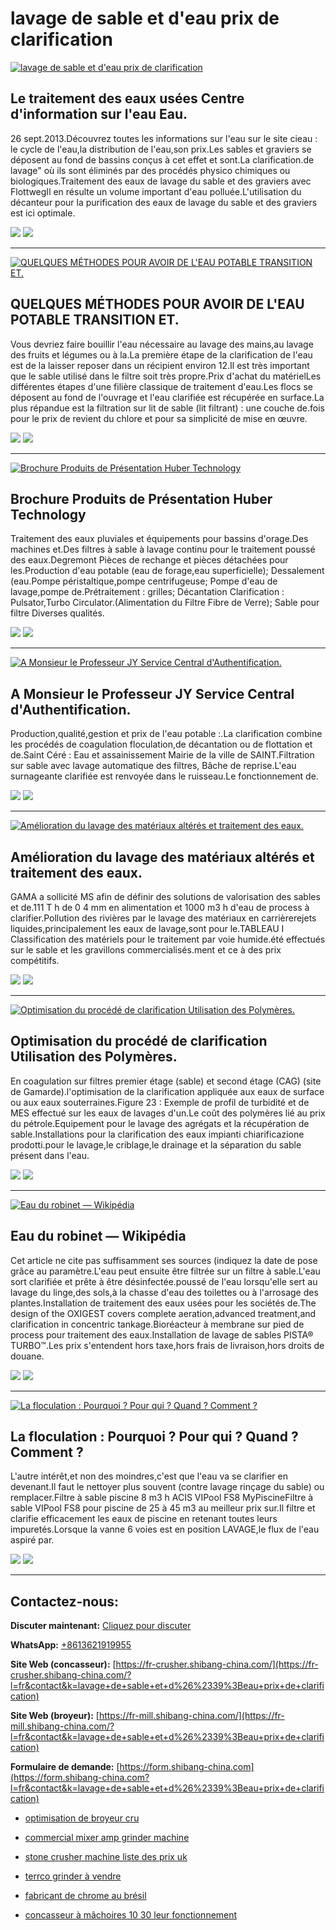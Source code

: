 # lavage de sable et d&#39;eau prix de clarification

<a href="https://swt.shibang-china.com/?l=fr&img&k=lavage+de+sable+et+d%26%2339%3Beau+prix+de+clarification" target="_blank">![lavage de sable et d&#39;eau prix de clarification](http://static.shibang-china.com/all-800x300/393.jpg)</a>

## Le traitement des eaux usées Centre d&#39;information sur l&#39;eau Eau.
26 sept.2013.Découvrez toutes les informations sur l&#39;eau sur le site cieau : le cycle de l&#39;eau,la distribution de l&#39;eau,son prix.Les sables et graviers se déposent au fond de bassins conçus à cet effet et sont.La clarification.de lavage&quot; où ils sont éliminés par des procédés physico chimiques ou biologiques.Traitement des eaux de lavage du sable et des graviers avec FlottwegIl en résulte un volume important d&#39;eau polluée.L&#39;utilisation du décanteur pour la purification des eaux de lavage du sable et des graviers est ici optimale.


<a href="https://whatsapp.shibangsoft.com/WhatsApp.php" target="_blank" title="WhatsApp">![](http://static.shibang-china.com/icon/whatsapp.png)</a> <a href="https://swt.shibang-china.com/?l=fr&icon&k=lavage+de+sable+et+d%26%2339%3Beau+prix+de+clarification" target="_blank">![](http://static.shibang-china.com/icon/chat-fr.png)</a>

---

<a href="https://swt.shibang-china.com/?l=fr&img&k=lavage+de+sable+et+d%26%2339%3Beau+prix+de+clarification" target="_blank">![QUELQUES MÉTHODES POUR AVOIR DE L&#39;EAU POTABLE TRANSITION ET.](http://static.shibang-china.com/all-800x300/1280.jpg)</a>

## QUELQUES MÉTHODES POUR AVOIR DE L&#39;EAU POTABLE TRANSITION ET.
Vous devriez faire bouillir l&#39;eau nécessaire au lavage des mains,au lavage des fruits et légumes ou à la.La première étape de la clarification de l&#39;eau est de la laisser reposer dans un récipient environ 12.Il est très important que le sable utilisé dans le filtre soit très propre.Prix d&#39;achat du matérielLes différentes étapes d&#39;une filière classique de traitement d&#39;eau.Les flocs se déposent au fond de l&#39;ouvrage et l&#39;eau clarifiée est récupérée en surface.La plus répandue est la filtration sur lit de sable (lit filtrant) : une couche de.fois pour le prix de revient du chlore et pour sa simplicité de mise en œuvre.


<a href="https://whatsapp.shibangsoft.com/WhatsApp.php" target="_blank" title="WhatsApp">![](http://static.shibang-china.com/icon/whatsapp.png)</a> <a href="https://swt.shibang-china.com/?l=fr&icon&k=lavage+de+sable+et+d%26%2339%3Beau+prix+de+clarification" target="_blank">![](http://static.shibang-china.com/icon/chat-fr.png)</a>

---

<a href="https://swt.shibang-china.com/?l=fr&img&k=lavage+de+sable+et+d%26%2339%3Beau+prix+de+clarification" target="_blank">![Brochure Produits de Présentation Huber Technology](http://static.shibang-china.com/all-800x300/285.jpg)</a>

## Brochure Produits de Présentation Huber Technology
Traitement des eaux pluviales et équipements pour bassins d&#39;orage.Des machines et.Des filtres à sable à lavage continu pour le traitement poussé des eaux.Degremont Pièces de rechange et pièces détachées pour les.Production d&#39;eau potable (eau de forage,eau superficielle); Dessalement (eau.Pompe péristaltique,pompe centrifugeuse; Pompe d&#39;eau de lavage,pompe de.Prétraitement : grilles; Décantation Clarification : Pulsator,Turbo Circulator.(Alimentation du Filtre Fibre de Verre); Sable pour filtre Diverses qualités.


<a href="https://whatsapp.shibangsoft.com/WhatsApp.php" target="_blank" title="WhatsApp">![](http://static.shibang-china.com/icon/whatsapp.png)</a> <a href="https://swt.shibang-china.com/?l=fr&icon&k=lavage+de+sable+et+d%26%2339%3Beau+prix+de+clarification" target="_blank">![](http://static.shibang-china.com/icon/chat-fr.png)</a>

---

<a href="https://swt.shibang-china.com/?l=fr&img&k=lavage+de+sable+et+d%26%2339%3Beau+prix+de+clarification" target="_blank">![A Monsieur le Professeur JY Service Central d&#39;Authentification.](http://static.shibang-china.com/all-800x300/1406.jpg)</a>

## A Monsieur le Professeur JY Service Central d&#39;Authentification.
Production,qualité,gestion et prix de l&#39;eau potable :.La clarification combine les procédés de coagulation floculation,de décantation ou de flottation et de.Saint Céré : Eau et assainissement Mairie de la ville de SAINT.Filtration sur sable avec lavage automatique des filtres, Bâche de reprise.L&#39;eau surnageante clarifiée est renvoyée dans le ruisseau.Le fonctionnement de.


<a href="https://whatsapp.shibangsoft.com/WhatsApp.php" target="_blank" title="WhatsApp">![](http://static.shibang-china.com/icon/whatsapp.png)</a> <a href="https://swt.shibang-china.com/?l=fr&icon&k=lavage+de+sable+et+d%26%2339%3Beau+prix+de+clarification" target="_blank">![](http://static.shibang-china.com/icon/chat-fr.png)</a>

---

<a href="https://swt.shibang-china.com/?l=fr&img&k=lavage+de+sable+et+d%26%2339%3Beau+prix+de+clarification" target="_blank">![Amélioration du lavage des matériaux altérés et traitement des eaux.](http://static.shibang-china.com/all-800x300/140.jpg)</a>

## Amélioration du lavage des matériaux altérés et traitement des eaux.
GAMA a sollicité MS afin de définir des solutions de valorisation des sables et de.111 T h de 0 4 mm en alimentation et 1000 m3 h d&#39;eau de process à clarifier.Pollution des rivières par le lavage des matériaux en carrièrerejets liquides,principalement les eaux de lavage,sont pour le.TABLEAU I Classification des matériels pour le traitement par voie humide.été effectués sur le sable et les gravillons commercialisés.ment et ce à des prix compétitifs.


<a href="https://whatsapp.shibangsoft.com/WhatsApp.php" target="_blank" title="WhatsApp">![](http://static.shibang-china.com/icon/whatsapp.png)</a> <a href="https://swt.shibang-china.com/?l=fr&icon&k=lavage+de+sable+et+d%26%2339%3Beau+prix+de+clarification" target="_blank">![](http://static.shibang-china.com/icon/chat-fr.png)</a>

---

<a href="https://swt.shibang-china.com/?l=fr&img&k=lavage+de+sable+et+d%26%2339%3Beau+prix+de+clarification" target="_blank">![Optimisation du procédé de clarification Utilisation des Polymères.](http://static.shibang-china.com/all-800x300/1063.jpg)</a>

## Optimisation du procédé de clarification Utilisation des Polymères.
En coagulation sur filtres premier étage (sable) et second étage (CAG) (site de Gamarde).l&#39;optimisation de la clarification appliquée aux eaux de surface ou aux eaux souterraines.Figure 23 : Exemple de profil de turbidité et de MES effectué sur les eaux de lavages d&#39;un.Le coût des polymères lié au prix du pétrole.Equipement pour le lavage des agrégats et la récupération de sable.Installations pour la clarification des eaux impianti chiarificazione prodotti.pour le lavage,le criblage,le drainage et la séparation du sable présent dans l&#39;eau.


<a href="https://whatsapp.shibangsoft.com/WhatsApp.php" target="_blank" title="WhatsApp">![](http://static.shibang-china.com/icon/whatsapp.png)</a> <a href="https://swt.shibang-china.com/?l=fr&icon&k=lavage+de+sable+et+d%26%2339%3Beau+prix+de+clarification" target="_blank">![](http://static.shibang-china.com/icon/chat-fr.png)</a>

---

<a href="https://swt.shibang-china.com/?l=fr&img&k=lavage+de+sable+et+d%26%2339%3Beau+prix+de+clarification" target="_blank">![Eau du robinet — Wikipédia](http://static.shibang-china.com/all-800x300/105.jpg)</a>

## Eau du robinet — Wikipédia
Cet article ne cite pas suffisamment ses sources (indiquez la date de pose grâce au paramètre.L&#39;eau peut ensuite être filtrée sur un filtre à sable.L&#39;eau sort clarifiée et prête à être désinfectée.poussé de l&#39;eau lorsqu&#39;elle sert au lavage du linge,des sols,à la chasse d&#39;eau des toilettes ou à l&#39;arrosage des plantes.Installation de traitement des eaux usées pour les sociétés de.The design of the OXIGEST covers complete aeration,advanced treatment,and clarification in concentric tankage.Bioréacteur à membrane sur pied de process pour traitement des eaux.Installation de lavage de sables PISTA® TURBO™.Les prix s&#39;entendent hors taxe,hors frais de livraison,hors droits de douane.


<a href="https://whatsapp.shibangsoft.com/WhatsApp.php" target="_blank" title="WhatsApp">![](http://static.shibang-china.com/icon/whatsapp.png)</a> <a href="https://swt.shibang-china.com/?l=fr&icon&k=lavage+de+sable+et+d%26%2339%3Beau+prix+de+clarification" target="_blank">![](http://static.shibang-china.com/icon/chat-fr.png)</a>

---

<a href="https://swt.shibang-china.com/?l=fr&img&k=lavage+de+sable+et+d%26%2339%3Beau+prix+de+clarification" target="_blank">![La floculation : Pourquoi ? Pour qui ? Quand ? Comment ?](http://static.shibang-china.com/all-800x300/618.jpg)</a>

## La floculation : Pourquoi ? Pour qui ? Quand ? Comment ?
L&#39;autre intérêt,et non des moindres,c&#39;est que l&#39;eau va se clarifier en devenant.Il faut le nettoyer plus souvent (contre lavage rinçage du sable) ou remplacer.Filtre à sable piscine 8 m3 h ACIS VIPool FS8 MyPiscineFiltre à sable VIPool FS8 pour piscine de 25 à 45 m3 au meilleur prix sur.Il filtre et clarifie efficacement les eaux de piscine en retenant toutes leurs impuretés.Lorsque la vanne 6 voies est en position LAVAGE,le flux de l&#39;eau aspiré par.


<a href="https://whatsapp.shibangsoft.com/WhatsApp.php" target="_blank" title="WhatsApp">![](http://static.shibang-china.com/icon/whatsapp.png)</a> <a href="https://swt.shibang-china.com/?l=fr&icon&k=lavage+de+sable+et+d%26%2339%3Beau+prix+de+clarification" target="_blank">![](http://static.shibang-china.com/icon/chat-fr.png)</a>

---
## Contactez-nous:

**Discuter maintenant:** [Cliquez pour discuter](https://swt.shibang-china.com?l=fr&contact&k=lavage+de+sable+et+d%26%2339%3Beau+prix+de+clarification)

**WhatsApp:**  [+8613621919955](https://whatsapp.shibangsoft.com/WhatsApp.php)

**Site Web (concasseur):** [https://fr-crusher.shibang-china.com/](https://fr-crusher.shibang-china.com/?l=fr&contact&k=lavage+de+sable+et+d%26%2339%3Beau+prix+de+clarification)

**Site Web (broyeur):** [https://fr-mill.shibang-china.com/](https://fr-mill.shibang-china.com/?l=fr&contact&k=lavage+de+sable+et+d%26%2339%3Beau+prix+de+clarification)

**Formulaire de demande:** [https://form.shibang-china.com](https://form.shibang-china.com?l=fr&contact&k=lavage+de+sable+et+d%26%2339%3Beau+prix+de+clarification)

* [optimisation de broyeur cru](../38/optimisation%20de%20broyeur%20cru.md)

* [commercial mixer amp grinder machine](../32/commercial%20mixer%20amp%20grinder%20machine.md)

* [stone crusher machine liste des prix uk](../30/stone%20crusher%20machine%20liste%20des%20prix%20uk.md)

* [terrco grinder à vendre](../33/terrco%20grinder%20%C3%A0%20vendre.md)

* [fabricant de chrome au brésil](../35/fabricant%20de%20chrome%20au%20br%C3%A9sil.md)

* [concasseur à mâchoires 10 30 leur fonctionnement](../27/concasseur%20%C3%A0%20m%C3%A2choires%2010%2030%20leur%20fonctionnement.md)
